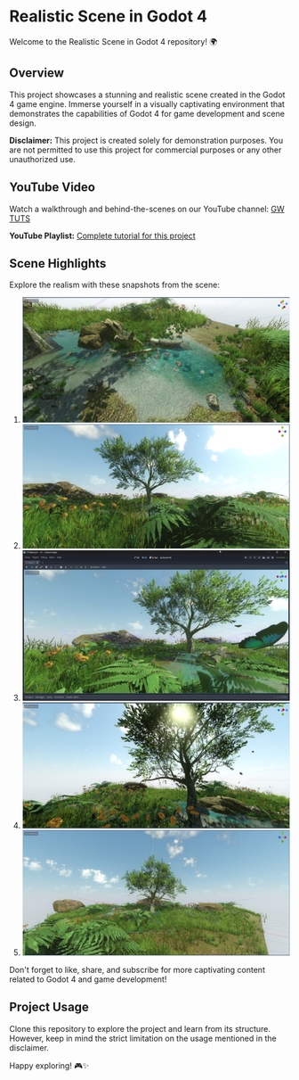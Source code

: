 # Realistic Scene in Godot 4

Welcome to the Realistic Scene in Godot 4 repository! 🌍

## Overview

This project showcases a stunning and realistic scene created in the Godot 4 game engine. Immerse yourself in a visually captivating environment that demonstrates the capabilities of Godot 4 for game development and scene design.

**Disclaimer:** This project is created solely for demonstration purposes. You are not permitted to use this project for commercial purposes or any other unauthorized use.

## YouTube Video

Watch a walkthrough and behind-the-scenes on our YouTube channel: [GW TUTS](https://www.youtube.com/@gwtuts4061)

**YouTube Playlist:** [Complete tutorial for this project ](your_playlist_link)

## Scene Highlights

Explore the realism with these snapshots from the scene:

1. ![Image 1](https://github.com/Lakshman-YT/Realistic-scene-1/blob/main/images/1.jpg)
2. ![Image 2](https://github.com/Lakshman-YT/Realistic-scene-1/blob/main/images/2.jpg)
3. ![Image 3](https://github.com/Lakshman-YT/Realistic-scene-1/blob/main/images/3.jpg)
4. ![Image 4](https://github.com/Lakshman-YT/Realistic-scene-1/blob/main/images/4.jpg)
5. ![Image 5](https://github.com/Lakshman-YT/Realistic-scene-1/blob/main/images/5.jpg)



Don't forget to like, share, and subscribe for more captivating content related to Godot 4 and game development!

## Project Usage

Clone this repository to explore the project and learn from its structure. However, keep in mind the strict limitation on the usage mentioned in the disclaimer.

Happy exploring! 🎮✨
